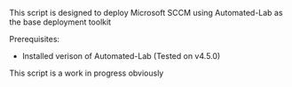 This script is designed to deploy Microsoft SCCM using Automated-Lab as the base deployment toolkit

Prerequisites:

- Installed verison of Automated-Lab (Tested on v4.5.0)

This script is a work in progress obviously
